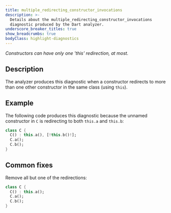 ```yaml
---
title: multiple_redirecting_constructor_invocations
description: >-
  Details about the multiple_redirecting_constructor_invocations
  diagnostic produced by the Dart analyzer.
underscore_breaker_titles: true
show_breadcrumbs: true
bodyClass: highlight-diagnostics
---
```


_Constructors can have only one 'this' redirection, at most._

## Description

The analyzer produces this diagnostic when a constructor redirects to more
than one other constructor in the same class (using `this`).

## Example

The following code produces this diagnostic because the unnamed
constructor in `C` is redirecting to both `this.a` and `this.b`:

```dart
class C {
  C() : this.a(), [!this.b()!];
  C.a();
  C.b();
}
```

## Common fixes

Remove all but one of the redirections:

```dart
class C {
  C() : this.a();
  C.a();
  C.b();
}
```
